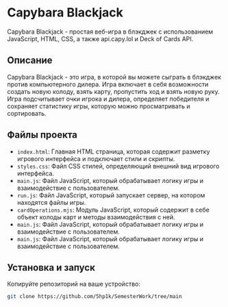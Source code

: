 # Capybara Blackjack

Capybara Blackjack  - простая веб-игра в блэкджек с использованием JavaScript, HTML, CSS, а также api.capy.lol и Deck of Cards API.

## Описание

Capybara Blackjack - это игра, в которой вы можете сыграть в блэкджек против компьютерного дилера. Игра включает в себя возможности создать новую колоду, взять карту, пропустить ход и взять новую руку. Игра подсчитывает очки игрока и дилера, определяет победителя и сохраняет статистику игры, которую можно просматривать и сортировать.

## Файлы проекта

- `index.html`: Главная HTML страница, которая содержит разметку игрового интерфейса и подключает стили и скрипты.
- `styles.css`: Файл CSS стилей, определяющий внешний вид игрового интерфейса.
- `main.js`: Файл JavaScript, который обрабатывает логику игры и взаимодействие с пользователем.
- `run.js`: Файл JavaScript, который запускает сервер, на котором находятся файлы игры.
- `cardOperations.mjs`: Модуль JavaScript, который содержит в себе объект колоды карт и методы взаимодействия с ней.
- `main.js`: Файл JavaScript, который обрабатывает логику игры и взаимодействие с пользователем.
- `main.js`: Файл JavaScript, который обрабатывает логику игры и взаимодействие с пользователем.
## Установка и запуск

Копируйте репозиторий на ваше устройство:

   ```bash
   git clone https://github.com/5hp1k/SemesterWork/tree/main
